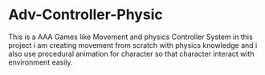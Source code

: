 # Adv-Controller-Physic
This is a AAA Games like Movement and physics Controller System in this project i am creating movement from scratch with physics knowledge and i also use procedural animation for character so that character interact with environment easily.
